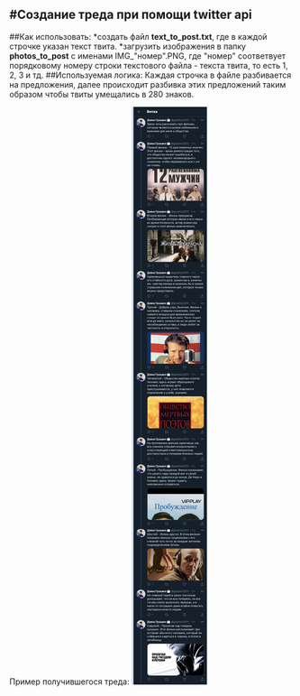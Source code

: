 #Создание треда при помощи twitter api
---
##Как использовать:
*создать файл **text_to_post.txt**, где в каждой строчке указан текст твита. 
*загрузить изображения в папку **photos_to_post** с именами IMG_"номер".PNG, где "номер" соответвует порядковому номеру строки текстового файла - текста твита, то есть 1, 2, 3 и тд.
##Используемая логика:
Каждая строчка в файле разбивается на предложения, далее происходит разбивка этих предложений таким образом чтобы твиты умещались в 280 знаков.

Пример получившегося треда: 
![image](demonstration.png)